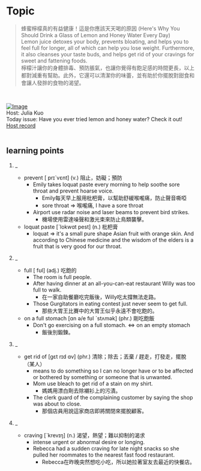 # Topic

> 蜂蜜檸檬真的有益健康！這是你應該天天喝的原因 (Here's Why You Should Drink a Glass of Lemon and Honey Water Every Day) <br>
> Lemon juice detoxes your body, prevents bloating, and helps you to feel full for longer, all of which can help you lose weight. Furthermore, it also cleanses your taste buds, and helps get rid of your cravings for sweet and fattening foods. <br>
> 檸檬汁讓你的身體排毒、預防脹氣，也讓你覺得有飽足感的時間更長，以上都對減重有幫助。此外，它還可以清潔你的味蕾，並有助於你擺脫對甜食和會讓人發胖的食物的渴望。

 <br>

[![Image](https://cdn.voicetube.com/assets/thumbnails/rTVa2JbA3SU.jpg)](https://www.youtube.com/embed/rTVa2JbA3SU?rel=0&showinfo=0&cc_load_policy=0&controls=1&autoplay=1&iv_load_policy=3&playsinline=1&wmode=transparent&start=84&end=100&enablejsapi=1&origin=https://tw.voicetube.com&widgetid=1)<br>
Host: Julia Kuo
<br>Today issue: Have you ever tried lemon and honey water? Check it out!
<br>
[Host record](https://cdn.voicetube.com/tmp/everyday_records/julia.kuo_vt_25642/2799.mp3)
<br><br>
## learning points
1. _
	* prevent [ prɪˋvɛnt] (v.) 阻止，妨礙；預防
		- Emily takes loquat paste every morning to help soothe sore throat and prevent hoarse voice.
			+ Emily每天早上服用枇杷膏，以幫助舒緩喉嚨痛，防止聲音嘶啞
			+ sore throat => 喉嚨痛,  I have a sore throat
		- Airport use radar noise and laser beams to prevent bird strikes.
			+ 機場使用雷達噪聲和激光束來防止鳥類襲擊。
	* loquat paste [ˋlokwɑt pest] (n.) 枇杷膏
		- loquat => it's a small pure shape Asian fruit with orange skin. And according to Chinese medicine and the wisdom of the elders is a fruit that is very good for our throat.

2. _
	* full [ fʊl] (adj.) 吃飽的
		- The room is full people.
		- After having dinner at an all-you-can-eat restaurant Willy was too full to walk.
			+ 在一家自助餐廳吃完飯後，Willy吃太撐無法走路。
		- Those Gurgitators in eating contest just never seem to get full.
			+ 那些大胃王比賽中的大胃王似乎永遠不會吃飽的。
	* on a full stomach [ɑn ə/e fʊl ˋstʌmək] (phr.) 剛吃飽飯
		- Don't go exercising on a full stomach. <=> on an empty stomach
			+ 飯後別鍛鍊。

3. _
	* get rid of [gɛt rɪd ɑv] (phr.) 清除；除去；丟棄 / 趕走，打發走，擺脫（某人）
		- means to do something so I can no longer have or to be affected or bothered by something or someone that is unwanted.
		- Mom use bleach to get rid of a stain on my shirt.
			+ 媽媽用漂白劑去除襯衫上的污漬。
		- The clerk guard of the complaining customer by saying the shop was about to close.
			+ 那個店員用說這家商店即將關閉來擺脫顧客。

4. _
	* craving [ˋkrevɪŋ] (n.) 渴望，熱望；難以抑制的渴求
		- intense urgent or abnormal desire or longing.
		- Rebecca had a sudden craving for late night snacks so she pulled her roommates to the nearest fast food restaurant.
			+ Rebecca在昨晚突然想吃小吃，所以她拉著室友去最近的快餐店。
